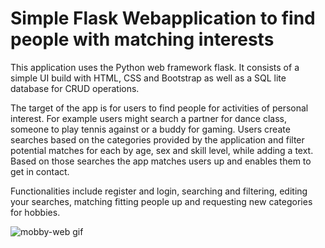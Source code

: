 # Simple Flask Webapplication to find people with matching interests

This application uses the Python web framework flask. It consists of a simple UI build with HTML, CSS and Bootstrap as well
as a SQL lite database for CRUD operations. 

The target of the app is for users to find people for activities of personal interest. For example users might search
a partner for dance class, someone to play tennis against or a buddy for gaming. Users create searches based on
the categories provided by the application and filter potential matches for each by age, sex and skill level, while adding
a text. Based on those searches the app matches users up and enables them to get in contact.

Functionalities include register and login, searching and filtering, editing your searches, matching fitting people up and
requesting new categories for hobbies.

![mobby-web gif](https://user-images.githubusercontent.com/63105659/115279311-db106700-a146-11eb-9d30-6c045505611a.gif)
